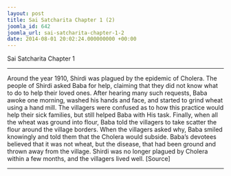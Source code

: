 ```yaml
---
layout: post
title: Sai Satcharita Chapter 1 (2)
joomla_id: 642
joomla_url: sai-satcharita-chapter-1-2
date: 2014-08-01 20:02:24.000000000 +00:00
---
```

Sai Satcharita Chapter 1
* * *
Around the year 1910, Shirdi was plagued by the epidemic of Cholera. The people of Shirdi asked Baba for help, claiming that they did not know what to do to help their loved ones. After hearing many such requests, Baba awoke one morning, washed his hands and face, and started to grind wheat using a hand mill. The villagers were confused as to how this practice would help their sick families, but still helped Baba with His task. Finally, when all the wheat was ground into flour, Baba told the villagers to take scatter the flour around the village borders. When the villagers asked why, Baba smiled knowingly and told them that the Cholera would subside. Baba’s devotees believed that it was not wheat, but the disease, that had been ground and thrown away from the village. Shirdi was no longer plagued by Cholera within a few months, and the villagers lived well.
[Source]
* * *
